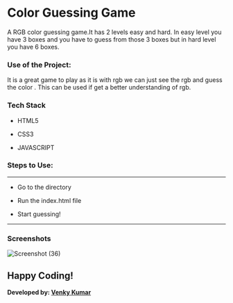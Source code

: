 # Color Guessing Game
A RGB color guessing game.It has 2 levels easy and hard. In easy level you have 3 boxes and you have to guess from those 3 boxes but in hard level you have 6 boxes.

### Use of the Project:
It is a great game to play as it is with rgb we can just see the rgb and guess the color . This can be used if get a better understanding of rgb.

### Tech Stack
* HTML5

* CSS3

* JAVASCRIPT


### Steps to Use:

---
- Go to the directory

- Run the index.html file

- Start guessing!

---

### Screenshots
![Screenshot (36)](https://user-images.githubusercontent.com/69195262/125189807-9b45b100-e257-11eb-9f07-82a4b65a2739.png)

## Happy Coding!

<strong>Developed by: <a href="https://github.com/BoddepallyVenkatesh06">Venky Kumar</a>